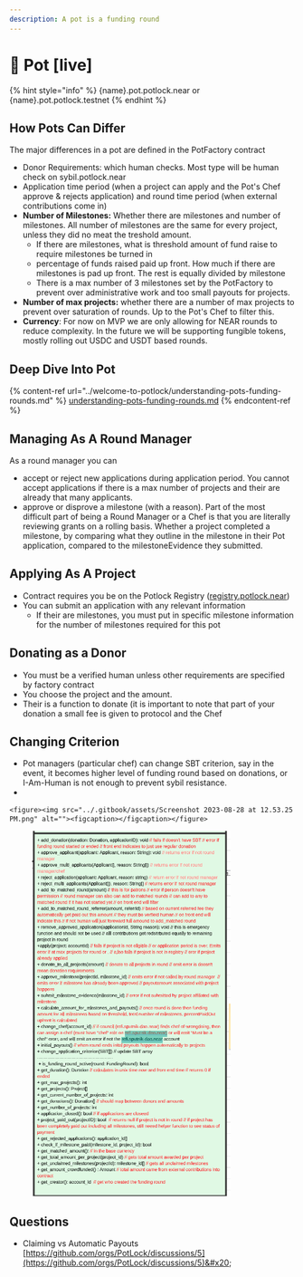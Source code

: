 ```yaml
---
description: A pot is a funding round
---
```


# 🍲 Pot \[live]



{% hint style="info" %}
{name}.pot.potlock.near or {name}.pot.potlock.testnet
{% endhint %}

## How Pots Can Differ

The major differences in a pot are defined in the PotFactory contract&#x20;

* Donor Requirements: which human checks. Most type will be human check on sybil.potlock.near&#x20;
* Application time period (when a project can apply and the Pot's Chef approve & rejects application) and round time period (when external contributions come in)
* **Number of Milestones:** Whether there are milestones and number of milestones. All number of milestones are the same for every project, unless they did no meat the treshold amount.
  * If there are milestones, what is threshold amount of fund raise to require milestones be turned in
  * &#x20; percentage of funds raised paid up front. How much if there are milestones is pad up front. The rest is equally divided by milestone
  * There is a max number of 3 milestones set by the PotFactory to prevent over administrative work and too small payouts for projects.
* **Number of max projects:** whether there are a number of max projects to prevent over saturation of rounds. Up to the Pot's Chef to filter this.
* **Currency**: For now on MVP we are only allowing for NEAR rounds to reduce complexity. In the future we will be supporting fungible tokens, mostly rolling out USDC and USDT based rounds.



## Deep Dive Into Pot

{% content-ref url="../welcome-to-potlock/understanding-pots-funding-rounds.md" %}
[understanding-pots-funding-rounds.md](../welcome-to-potlock/understanding-pots-funding-rounds.md)
{% endcontent-ref %}

## Managing As A Round Manager

As a round manager you can&#x20;

* accept or reject new applications during application period. You cannot accept applications if there is a max number of projects and their are already that many applicants.&#x20;
* approve or disprove a milestone (with a reason). Part of the most difficult part of being a Round Manager or a Chef is that you are literally reviewing grants on a rolling basis. Whether a project completed a milestone, by comparing what they outline in the milestone in their Pot application, compared to the milestoneEvidence they submitted.&#x20;



## Applying As A Project

* Contract requires you be on the Potlock Registry ([registry.potlock.near](registry-deprecated.md))
* You can submit an application with any relevant information&#x20;
  * If their are milestones, you must put in specific milestone information for the number of milestones required for this pot

## Donating as a Donor

* You must be a verified human unless other requirements are specified by factory contract
* You choose the project and the amount.
* Their is a function to donate (it is important to note that part of your donation a small fee is given to protocol and the Chef



## Changing Criterion

* Pot managers (particular chef) can change SBT criterion, say in the event, it becomes higher level of funding round based on donations, or I-Am-Human is not enough to prevent sybil resistance.&#x20;
*

    <figure><img src="../.gitbook/assets/Screenshot 2023-08-28 at 12.53.25 PM.png" alt=""><figcaption></figcaption></figure>

<figure><img src="../.gitbook/assets/Screenshot 2023-08-28 at 12.54.22 PM.png" alt=""><figcaption></figcaption></figure>

## Questions

* Claiming vs Automatic Payouts [https://github.com/orgs/PotLock/discussions/5](https://github.com/orgs/PotLock/discussions/5)&#x20;
